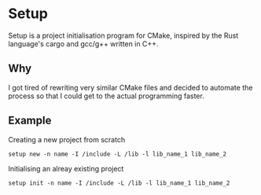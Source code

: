 # Setup

Setup is a project initialisation program for CMake, inspired by the Rust language's cargo and gcc/g++ written in C++.

## Why

I got tired of rewriting very similar CMake files and decided to automate the process so that I could get to the actual programming faster.

## Example

Creating a new project from scratch

`setup new -n name -I /include -L /lib -l lib_name_1 lib_name_2`

Initialising an alreay existing project

`setup init -n name -I /include -L /lib -l lib_name_1 lib_name_2`

